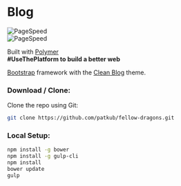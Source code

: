 # Blog
![PageSpeed](https://pagespeed-badges.herokuapp.com/?url=http://antuple.net/sites/fellowdragons/&strat=desktop&showStratLabel=true)  
![PageSpeed](https://pagespeed-badges.herokuapp.com/?url=http://antuple.net/sites/fellowdragons/&strat=mobile&showStratLabel=true)  

Built with [Polymer](https://www.polymer-project.org/)  
**\#UseThePlatform to build a better web**  

[Bootstrap](http://getbootstrap.com/) framework with the [Clean Blog](http://startbootstrap.com/template-overviews/clean-blog/) theme.  

### Download / Clone:

Clone the repo using Git:

```bash
git clone https://github.com/patkub/fellow-dragons.git
```

### Local Setup:
```bash
npm install -g bower
npm install -g gulp-cli
npm install
bower update
gulp
```
